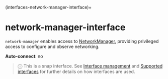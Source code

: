 (interfaces-network-manager-interface)=
# network-manager-interface

`network-manager` enables access to [NetworkManager](https://docs.ubuntu.com/core/en/stacks/network/network-manager/docs/), providing privileged access to configure and observe networking.

**Auto-connect**: no

> ⓘ  This is a snap interface. See [Interface management](/) and [Supported interfaces](/interfaces/index) for further details on how interfaces are used.

